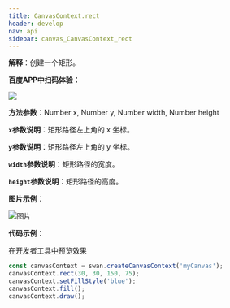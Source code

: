 ```yaml
---
title: CanvasContext.rect
header: develop
nav: api
sidebar: canvas_CanvasContext_rect
---
```


 

**解释**：创建一个矩形。

**百度APP中扫码体验：**

<img src="https://b.bdstatic.com/miniapp/assets/images/doc_demo/pages_createCanvasContext.png"  class="demo-qrcode-image" />

**方法参数**：Number x, Number y, Number width, Number height

**`x`参数说明**：矩形路径左上角的 x 坐标。

**`y`参数说明**：矩形路径左上角的 y 坐标。

**`width`参数说明**：矩形路径的宽度。

**`height`参数说明**：矩形路径的高度。

**图片示例**：

![图片](../../../../img/api/canvas/rect.png)

**代码示例**：

<a href="swanide://fragment/59b1eaf288f0666fd272e0c22fc3eb7e1573721931595" title="在开发者工具中预览效果" target="_self">在开发者工具中预览效果</a>

```js
const canvasContext = swan.createCanvasContext('myCanvas');
canvasContext.rect(30, 30, 150, 75);
canvasContext.setFillStyle('blue');
canvasContext.fill();
canvasContext.draw();
```




